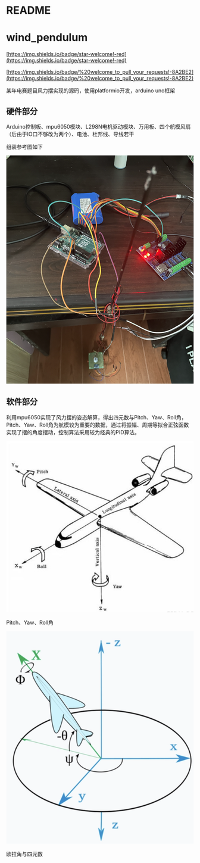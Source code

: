 # README

# wind_pendulum

[https://img.shields.io/badge/star-welcome!-red](https://img.shields.io/badge/star-welcome!-red)

[https://img.shields.io/badge/%20welcome_to_pull_your_requests!-8A2BE2](https://img.shields.io/badge/%20welcome_to_pull_your_requests!-8A2BE2)

某年电赛题目风力摆实现的源码，使用platformio开发，arduino uno框架

## 硬件部分

Arduino控制板、mpu6050模块、L298N电机驱动模块、万用板、四个航模风扇（后由于IO口不够改为两个）、电池、杜邦线、导线若干

组装参考图如下

![Untitled](README%209dbb64453a0c4e5184ab597abba7eaa6/Untitled.png)

## 软件部分

利用mpu6050实现了风力摆的姿态解算，得出四元数与Pitch、Yaw、Roll角，Pitch、Yaw、Roll角为航模较为重要的数据，通过将振幅、周期等拟合正弦函数实现了摆的角度摆动，控制算法采用较为经典的PID算法。

![Pitch、Yaw、Roll角](README%209dbb64453a0c4e5184ab597abba7eaa6/Untitled%201.png)

Pitch、Yaw、Roll角

![欧拉角与四元数](README%209dbb64453a0c4e5184ab597abba7eaa6/Untitled%202.png)

欧拉角与四元数